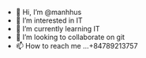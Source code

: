 - 👋 Hi, I’m @manhhus
- 👀 I’m interested in IT
- 🌱 I’m currently learning  IT
- 💞️ I’m looking to collaborate on  git
- 📫 How to reach me ...+84789213757

<!---
manhhus/manhhus is a ✨ special ✨ repository because its `README.md` (this file) appears on your GitHub profile.
You can click the Preview link to take a look at your changes.
--->

